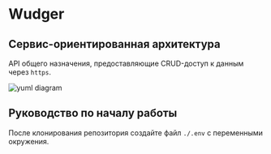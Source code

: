 # Wudger

## Сервис-ориентированная архитектура

API общего назначения, предоставляющие CRUD-доступ к данным через `https`.

![yuml diagram](http://yuml.me/diagram/scruffy;dir:LR/class/[Nginx]<->[Web{bg:yellowgreen}],[Nginx]<->[Cdn],[Web]<->[Database],[Web]<->[Dth{bg:lightsteelblue}],[Web]<->[Cdn],[Aggregator{bg:rosybrown}]<->[Database],[Ftp]<->[Cdn])

## Руководство по началу работы

После клонирования репозитория создайте файл `./.env` с переменными окружения.

<!-- | Имя | Описание |
|-----|----------|
| `Database_URL` | Параметры установки соединения с базой данных `Database` |
| `Database_ROOT_USERNAME` | Создает нового пользователя и получает роль `root` |
| `Database_ROOT_PASSWORD` | Уставливает пароль `root` пользователя | -->
